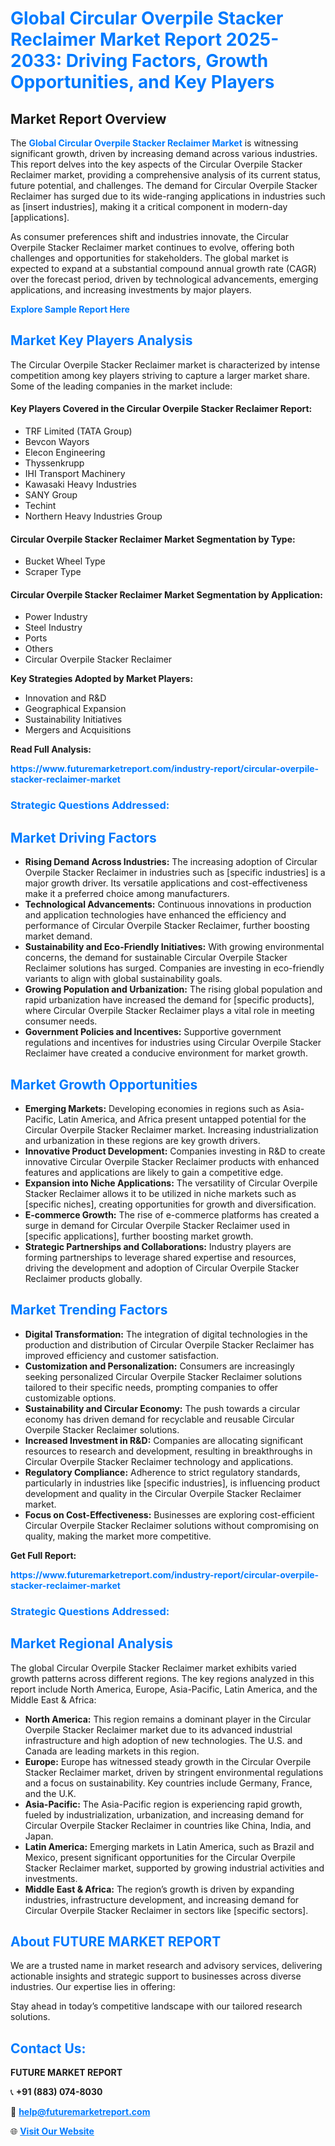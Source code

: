 <h1 style="color: #007BFF;">Global Circular Overpile Stacker Reclaimer Market Report 2025-2033: Driving Factors, Growth Opportunities, and Key Players</h1>

<section id="overview">
<h2>Market Report Overview</h2>
<p>The <a href="https://www.futuremarketreport.com/industry-report/circular-overpile-stacker-reclaimer-market" style="color: #007BFF; text-decoration: none;"><strong>Global Circular Overpile Stacker Reclaimer Market</strong></a> is witnessing significant growth, driven by increasing demand across various industries. This report delves into the key aspects of the Circular Overpile Stacker Reclaimer market, providing a comprehensive analysis of its current status, future potential, and challenges. The demand for Circular Overpile Stacker Reclaimer has surged due to its wide-ranging applications in industries such as [insert industries], making it a critical component in modern-day [applications].</p>
<p>As consumer preferences shift and industries innovate, the Circular Overpile Stacker Reclaimer market continues to evolve, offering both challenges and opportunities for stakeholders. The global market is expected to expand at a substantial compound annual growth rate (CAGR) over the forecast period, driven by technological advancements, emerging applications, and increasing investments by major players.</p>
</section>

<section id="overview">
<p><a href="https://www.futuremarketreport.com/request-sample/reportId=128547" style="color: #007BFF; text-decoration: none;"><strong>Explore Sample Report Here</strong></a></p>
</section>

<section id="key-players">
<h2 style="color: #007BFF;">Market Key Players Analysis</h2>
<p>The Circular Overpile Stacker Reclaimer market is characterized by intense competition among key players striving to capture a larger market share. Some of the leading companies in the market include:</p>
<h4>Key Players Covered in the Circular Overpile Stacker Reclaimer Report:</h4>
<ul><li>TRF Limited (TATA Group)</li><li>Bevcon Wayors</li><li>Elecon Engineering</li><li>Thyssenkrupp</li><li>IHI Transport Machinery</li><li>Kawasaki Heavy Industries</li><li>SANY Group</li><li>Techint</li><li>Northern Heavy Industries Group</li></ul>
<h4>Circular Overpile Stacker Reclaimer Market Segmentation by Type:</h4>
<ul><li>Bucket Wheel Type</li><li>Scraper Type</li></ul>

<h4>Circular Overpile Stacker Reclaimer Market Segmentation by Application:</h4>
<ul><li>Power Industry</li><li>Steel Industry</li><li>Ports</li><li>Others</li><li>Circular Overpile Stacker Reclaimer</li></ul>
<p><strong>Key Strategies Adopted by Market Players:</strong></p>
<ul>
<li>Innovation and R&D</li>
<li>Geographical Expansion</li>
<li>Sustainability Initiatives</li>
<li>Mergers and Acquisitions</li>
</ul>
</section>

<section>
<p><strong>Read Full Analysis: </strong></p><a href="https://www.futuremarketreport.com/industry-report/circular-overpile-stacker-reclaimer-market" style="color: #007BFF; text-decoration: none;"><strong>https://www.futuremarketreport.com/industry-report/circular-overpile-stacker-reclaimer-market</strong></a>
<h3 style="color: #007BFF;">Strategic Questions Addressed:</h3>
</section>

<section id="driving-factors">
<h2 style="color: #007BFF;">Market Driving Factors</h2>
<ul>
<li><strong>Rising Demand Across Industries:</strong> The increasing adoption of Circular Overpile Stacker Reclaimer in industries such as [specific industries] is a major growth driver. Its versatile applications and cost-effectiveness make it a preferred choice among manufacturers.</li>
<li><strong>Technological Advancements:</strong> Continuous innovations in production and application technologies have enhanced the efficiency and performance of Circular Overpile Stacker Reclaimer, further boosting market demand.</li>
<li><strong>Sustainability and Eco-Friendly Initiatives:</strong> With growing environmental concerns, the demand for sustainable Circular Overpile Stacker Reclaimer solutions has surged. Companies are investing in eco-friendly variants to align with global sustainability goals.</li>
<li><strong>Growing Population and Urbanization:</strong> The rising global population and rapid urbanization have increased the demand for [specific products], where Circular Overpile Stacker Reclaimer plays a vital role in meeting consumer needs.</li>
<li><strong>Government Policies and Incentives:</strong> Supportive government regulations and incentives for industries using Circular Overpile Stacker Reclaimer have created a conducive environment for market growth.</li>
</ul>
</section>

<section id="growth-opportunities">
<h2 style="color: #007BFF;">Market Growth Opportunities</h2>
<ul>
<li><strong>Emerging Markets:</strong> Developing economies in regions such as Asia-Pacific, Latin America, and Africa present untapped potential for the Circular Overpile Stacker Reclaimer market. Increasing industrialization and urbanization in these regions are key growth drivers.</li>
<li><strong>Innovative Product Development:</strong> Companies investing in R&D to create innovative Circular Overpile Stacker Reclaimer products with enhanced features and applications are likely to gain a competitive edge.</li>
<li><strong>Expansion into Niche Applications:</strong> The versatility of Circular Overpile Stacker Reclaimer allows it to be utilized in niche markets such as [specific niches], creating opportunities for growth and diversification.</li>
<li><strong>E-commerce Growth:</strong> The rise of e-commerce platforms has created a surge in demand for Circular Overpile Stacker Reclaimer used in [specific applications], further boosting market growth.</li>
<li><strong>Strategic Partnerships and Collaborations:</strong> Industry players are forming partnerships to leverage shared expertise and resources, driving the development and adoption of Circular Overpile Stacker Reclaimer products globally.</li>
</ul>
</section>

<section id="trending-factors">
<h2 style="color: #007BFF;">Market Trending Factors</h2>
<ul>
<li><strong>Digital Transformation:</strong> The integration of digital technologies in the production and distribution of Circular Overpile Stacker Reclaimer has improved efficiency and customer satisfaction.</li>
<li><strong>Customization and Personalization:</strong> Consumers are increasingly seeking personalized Circular Overpile Stacker Reclaimer solutions tailored to their specific needs, prompting companies to offer customizable options.</li>
<li><strong>Sustainability and Circular Economy:</strong> The push towards a circular economy has driven demand for recyclable and reusable Circular Overpile Stacker Reclaimer solutions.</li>
<li><strong>Increased Investment in R&D:</strong> Companies are allocating significant resources to research and development, resulting in breakthroughs in Circular Overpile Stacker Reclaimer technology and applications.</li>
<li><strong>Regulatory Compliance:</strong> Adherence to strict regulatory standards, particularly in industries like [specific industries], is influencing product development and quality in the Circular Overpile Stacker Reclaimer market.</li>
<li><strong>Focus on Cost-Effectiveness:</strong> Businesses are exploring cost-efficient Circular Overpile Stacker Reclaimer solutions without compromising on quality, making the market more competitive.</li>
</ul>
</section>

<section>
<p><strong>Get Full Report: </strong></p><a href="https://www.futuremarketreport.com/industry-report/circular-overpile-stacker-reclaimer-market" style="color: #007BFF; text-decoration: none;"><strong>https://www.futuremarketreport.com/industry-report/circular-overpile-stacker-reclaimer-market</strong></a>
<h3 style="color: #007BFF;">Strategic Questions Addressed:</h3>
</section>


<section id="regional-analysis">
<h2 style="color: #007BFF;">Market Regional Analysis</h2>
<p>The global Circular Overpile Stacker Reclaimer market exhibits varied growth patterns across different regions. The key regions analyzed in this report include North America, Europe, Asia-Pacific, Latin America, and the Middle East & Africa:</p>
<ul>
<li><strong>North America:</strong> This region remains a dominant player in the Circular Overpile Stacker Reclaimer market due to its advanced industrial infrastructure and high adoption of new technologies. The U.S. and Canada are leading markets in this region.</li>
<li><strong>Europe:</strong> Europe has witnessed steady growth in the Circular Overpile Stacker Reclaimer market, driven by stringent environmental regulations and a focus on sustainability. Key countries include Germany, France, and the U.K.</li>
<li><strong>Asia-Pacific:</strong> The Asia-Pacific region is experiencing rapid growth, fueled by industrialization, urbanization, and increasing demand for Circular Overpile Stacker Reclaimer in countries like China, India, and Japan.</li>
<li><strong>Latin America:</strong> Emerging markets in Latin America, such as Brazil and Mexico, present significant opportunities for the Circular Overpile Stacker Reclaimer market, supported by growing industrial activities and investments.</li>
<li><strong>Middle East & Africa:</strong> The region’s growth is driven by expanding industries, infrastructure development, and increasing demand for Circular Overpile Stacker Reclaimer in sectors like [specific sectors].</li>
</ul>
</section>

<footer>
<h2 style="color: #007BFF;">About FUTURE MARKET REPORT</h2>
<p>We are a trusted name in market research and advisory services, delivering actionable insights and strategic support to businesses across diverse industries. Our expertise lies in offering:</p>

<p>Stay ahead in today’s competitive landscape with our tailored research solutions.</p>

<h2 style="color: #007BFF;">Contact Us:</h2>
<p><strong>FUTURE MARKET REPORT</strong></p>
<p>📞 <strong>+91 (883) 074-8030</strong></p>
<p>📧 <strong><a href="mailto:help@futuremarketreport.com" style="color: #007BFF;">help@futuremarketreport.com</a></strong></p>
<p>🌐 <strong><a href="https://www.futuremarketreport.com/" style="color: #007BFF;">Visit Our Website</a></strong></p>
</footer>